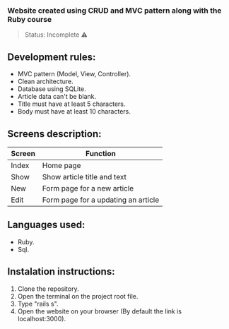 ### Website created using CRUD and MVC pattern along with the Ruby course
> Status: Incomplete ⚠️

## Development rules:
+ MVC pattern (Model, View, Controller).
+ Clean architecture.
+ Database using SQLite.
+ Article data can't be blank.
+ Title must have at least 5 characters.
+ Body must have at least 10 characters.

## Screens description:
|Screen|Function|
|----------------|------------------------------------------------|
|Index|Home page|
|Show|Show article title and text|
|New|Form page for a new article|
|Edit|Form page for a updating an article|

## Languages used:
+ Ruby.
+ Sql.

## Instalation instructions:
1) Clone the repository.
2) Open the terminal on the project root file.
3) Type "rails s".
4) Open the website on your browser (By default the link is localhost:3000).
